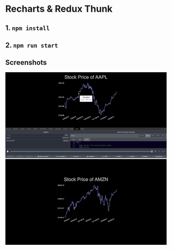 # Recharts & Redux Thunk

## 1. `npm install`
## 2. `npm run start`

## Screenshots
![AAPL](/screenshots/AAPL.png)
![IBM](/screenshots/AMZN.png)